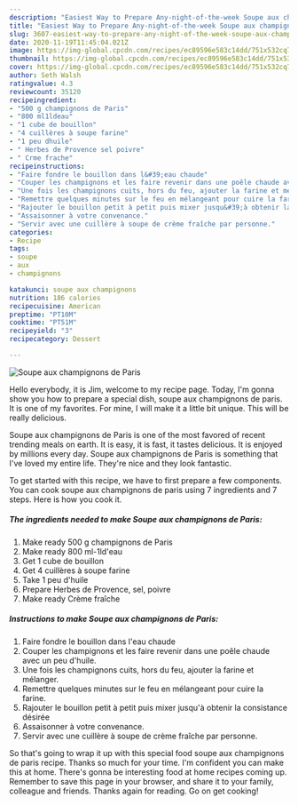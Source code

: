 ```yaml
---
description: "Easiest Way to Prepare Any-night-of-the-week Soupe aux champignons de Paris"
title: "Easiest Way to Prepare Any-night-of-the-week Soupe aux champignons de Paris"
slug: 3607-easiest-way-to-prepare-any-night-of-the-week-soupe-aux-champignons-de-paris
date: 2020-11-19T11:45:04.021Z
image: https://img-global.cpcdn.com/recipes/ec89596e583c14dd/751x532cq70/soupe-aux-champignons-de-paris-photo-principale-de-la-recette.jpg
thumbnail: https://img-global.cpcdn.com/recipes/ec89596e583c14dd/751x532cq70/soupe-aux-champignons-de-paris-photo-principale-de-la-recette.jpg
cover: https://img-global.cpcdn.com/recipes/ec89596e583c14dd/751x532cq70/soupe-aux-champignons-de-paris-photo-principale-de-la-recette.jpg
author: Seth Walsh
ratingvalue: 4.3
reviewcount: 35120
recipeingredient:
- "500 g champignons de Paris"
- "800 ml1ldeau"
- "1 cube de bouillon"
- "4 cuillères à soupe farine"
- "1 peu dhuile"
- " Herbes de Provence sel poivre"
- " Crme frache"
recipeinstructions:
- "Faire fondre le bouillon dans l&#39;eau chaude"
- "Couper les champignons et les faire revenir dans une poêle chaude avec un peu d&#39;huile."
- "Une fois les champignons cuits, hors du feu, ajouter la farine et mélanger."
- "Remettre quelques minutes sur le feu en mélangeant pour cuire la farine."
- "Rajouter le bouillon petit à petit puis mixer jusqu&#39;à obtenir la consistance désirée"
- "Assaisonner à votre convenance."
- "Servir avec une cuillère à soupe de crème fraîche par personne."
categories:
- Recipe
tags:
- soupe
- aux
- champignons

katakunci: soupe aux champignons 
nutrition: 186 calories
recipecuisine: American
preptime: "PT10M"
cooktime: "PT51M"
recipeyield: "3"
recipecategory: Dessert

---
```



![Soupe aux champignons de Paris](https://img-global.cpcdn.com/recipes/ec89596e583c14dd/751x532cq70/soupe-aux-champignons-de-paris-photo-principale-de-la-recette.jpg)

Hello everybody, it is Jim, welcome to my recipe page. Today, I'm gonna show you how to prepare a special dish, soupe aux champignons de paris. It is one of my favorites. For mine, I will make it a little bit unique. This will be really delicious.



Soupe aux champignons de Paris is one of the most favored of recent trending meals on earth. It is easy, it is fast, it tastes delicious. It is enjoyed by millions every day. Soupe aux champignons de Paris is something that I've loved my entire life. They're nice and they look fantastic.


To get started with this recipe, we have to first prepare a few components. You can cook soupe aux champignons de paris using 7 ingredients and 7 steps. Here is how you cook it.

<!--inarticleads1-->

##### The ingredients needed to make Soupe aux champignons de Paris:

1. Make ready 500 g champignons de Paris
1. Make ready 800 ml-1ld&#39;eau
1. Get 1 cube de bouillon
1. Get 4 cuillères à soupe farine
1. Take 1 peu d&#39;huile
1. Prepare  Herbes de Provence, sel, poivre
1. Make ready  Crème fraîche




<!--inarticleads2-->

##### Instructions to make Soupe aux champignons de Paris:

1. Faire fondre le bouillon dans l&#39;eau chaude
1. Couper les champignons et les faire revenir dans une poêle chaude avec un peu d&#39;huile.
1. Une fois les champignons cuits, hors du feu, ajouter la farine et mélanger.
1. Remettre quelques minutes sur le feu en mélangeant pour cuire la farine.
1. Rajouter le bouillon petit à petit puis mixer jusqu&#39;à obtenir la consistance désirée
1. Assaisonner à votre convenance.
1. Servir avec une cuillère à soupe de crème fraîche par personne.




So that's going to wrap it up with this special food soupe aux champignons de paris recipe. Thanks so much for your time. I'm confident you can make this at home. There's gonna be interesting food at home recipes coming up. Remember to save this page in your browser, and share it to your family, colleague and friends. Thanks again for reading. Go on get cooking!
